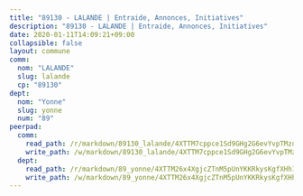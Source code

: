 ```yaml
---
title: "89130 - LALANDE | Entraide, Annonces, Initiatives"
description: "89130 - LALANDE | Entraide, Annonces, Initiatives"
date: 2020-01-11T14:09:21+09:00
collapsible: false
layout: commune
comm:
  nom: "LALANDE"
  slug: lalande
  cp: "89130"
dept:
  nom: "Yonne"
  slug: yonne
  num: "89"
peerpad:
  comm:
    read_path: /r/markdown/89130_lalande/4XTTM7cppce1Sd9GHg2G6evYvpTMzov3MMqctx4LBQWooRUhY
    write_path: /w/markdown/89130_lalande/4XTTM7cppce1Sd9GHg2G6evYvpTMzov3MMqctx4LBQWooRUhY-K3TgUdUYSv9MMifJMDYb6VJP1boS2jYYCV4xYXot2NQtjrVjQ1Wbgb4dCoCk7Xfg7Svrkn5cxBMTVyBXuMbquND8zbWXYVGRHHp8gVEMhfszgoMvjvi58Mi295Fb7czgx8Y7F7mU
  dept:
    read_path: /r/markdown/89_yonne/4XTTM26x4XgjcZTnM5pUnYKKRkysKgfXHh1wiigoPHqn9LDKB
    write_path: /w/markdown/89_yonne/4XTTM26x4XgjcZTnM5pUnYKKRkysKgfXHh1wiigoPHqn9LDKB-K3TgU4xaMVqzoRnPJNyddApuMoWvJyHL35bzooauYvdhG3MLg3ikjpoueq9BDtqVP4hJBQxpPxix2gohzXyST9tZPnEkyXpDMdHiAFpx7EU6e8WgvFk7NPsBQepM8o13bG9dyqq7
---
```


